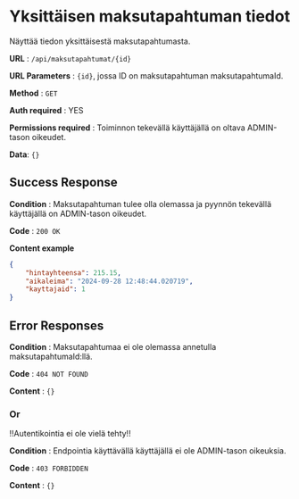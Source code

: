 # Yksittäisen maksutapahtuman tiedot

Näyttää tiedon yksittäisestä maksutapahtumasta.

**URL** : `/api/maksutapahtumat/{id}`

**URL Parameters** : `{id}`, jossa ID on maksutapahtuman maksutapahtumaId.

**Method** : `GET`

**Auth required** : YES

**Permissions required** : Toiminnon tekevällä käyttäjällä on oltava ADMIN-tason oikeudet. 

**Data**: `{}`

## Success Response

**Condition** : Maksutapahtuman tulee olla olemassa ja pyynnön tekevällä käyttäjällä on ADMIN-tason oikeudet.

**Code** : `200 OK`

**Content example**

```json
{
    "hintayhteensa": 215.15,
    "aikaleima": "2024-09-28 12:48:44.020719",
    "kayttajaid": 1
}
```

## Error Responses

**Condition** : Maksutapahtumaa ei ole olemassa annetulla maksutapahtumaId:llä.

**Code** : `404 NOT FOUND`

**Content** : `{}`

### Or

!!Autentikointia ei ole vielä tehty!!

**Condition** : Endpointia käyttävällä käyttäjällä ei ole ADMIN-tason oikeuksia.

**Code** : `403 FORBIDDEN`

**Content** : `{}`